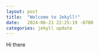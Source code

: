 ```yaml
---
layout: post
title:  "Welcome to Jekyll!"
date:   2024-06-21 22:25:19 -0700
categories: jekyll update
---
```

Hi there
